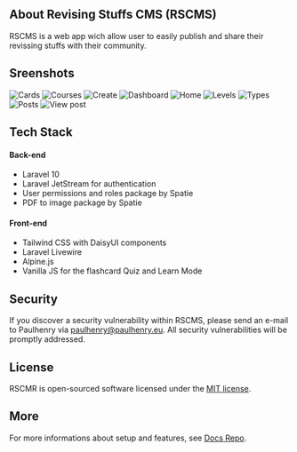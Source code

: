 
## About Revising Stuffs CMS (RSCMS)

RSCMS is a web app wich allow user to easily publish and share their revissing stuffs with their community.
## Sreenshots
![Cards](https://raw.githubusercontent.com/paulhenry46/RSCMS-Docs/main/screenshots/cards.png "Cards")
![Courses](https://raw.githubusercontent.com/paulhenry46/RSCMS-Docs/main/screenshots/courses.png "Courses")
![Create](https://raw.githubusercontent.com/paulhenry46/RSCMS-Docs/main/screenshots/create.png "Create")
![Dashboard](https://raw.githubusercontent.com/paulhenry46/RSCMS-Docs/main/screenshots/dashboard.png "Dashboard")
![Home](https://raw.githubusercontent.com/paulhenry46/RSCMS-Docs/main/screenshots/home.png "Home")
![Levels](https://raw.githubusercontent.com/paulhenry46/RSCMS-Docs/main/screenshots/levels.png "Levels")
![Types](https://raw.githubusercontent.com/paulhenry46/RSCMS-Docs/main/screenshots/types.png "Types")
![Posts](https://raw.githubusercontent.com/paulhenry46/RSCMS-Docs/main/screenshots/posts.png "Posts")
![View post](https://raw.githubusercontent.com/paulhenry46/RSCMS-Docs/main/screenshots/view_post.png "View post")
## Tech Stack
#### Back-end
- Laravel 10
- Laravel JetStream for authentication
- User permissions and roles package by Spatie
- PDF to image package by Spatie
#### Front-end
- Tailwind CSS with DaisyUI components
- Laravel Livewire
- Alpine.js
- Vanilla JS for the flashcard Quiz and Learn Mode

## Security
If you discover a security vulnerability within RSCMS, please send an e-mail to Paulhenry via [paulhenry@paulhenry.eu](mailto:paulhenry@paulhenry.eu). All security vulnerabilities will be promptly addressed.

## License
RSCMR is open-sourced software licensed under the [MIT license](https://opensource.org/licenses/MIT).

## More
For more informations about setup and features, see [Docs Repo](https://github.dev/paulhenry46/RSCMS-Docs).


